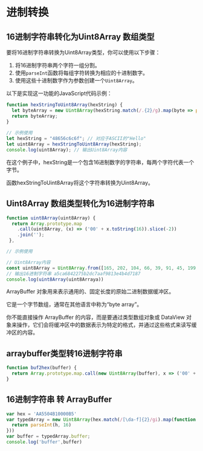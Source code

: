 # 进制转换

## 16进制字符串转化为Uint8Array 数组类型

要将16进制字符串转换为Uint8Array类型，你可以使用以下步骤：
1. 将16进制字符串两个字符一组分割。
2. 使用`parseInt`函数将每组字符转换为相应的十进制数字。
3. 使用这些十进制数字作为参数创建一个`Uint8Array`。

以下是实现这一功能的JavaScript代码示例：

```javascript
function hexStringToUint8Array(hexString) {
  let byteArray = new Uint8Array(hexString.match(/.{2}/g).map(byte => parseInt(byte, 16)));
  return byteArray;
}
 
// 示例使用
let hexString = "48656c6c6f"; // 对应于ASCII的"Hello"
let uint8Array = hexStringToUint8Array(hexString);
console.log(uint8Array); // 输出Uint8Array内容
```

在这个例子中，hexString是一个包含16进制数字的字符串，每两个字符代表一个字节。

函数hexStringToUint8Array将这个字符串转换为Uint8Array。

## Uint8Array 数组类型转化为16进制字符串

```javascript
function uint8Array(uint8Array) {
  return Array.prototype.map
    .call(uint8Array, (x) => ('00' + x.toString(16)).slice(-2))
    .join('');
 },

// 示例使用

// Uint8Array内容
const uint8Array = Uint8Array.from([165, 202, 104, 66, 39, 91, 45, 199, 170, 249, 129, 62, 75, 77, 113, 135]); 
// 输出16进制字符串 a5ca6842275b2dc7aaf9813e4b4d7187
console.log(uint8Array(uint8Arraya))
```

ArrayBuffer 对象用来表示通用的、固定长度的原始二进制数据缓冲区。

它是一个字节数组，通常在其他语言中称为“byte array”。

你不能直接操作 ArrayBuffer 的内容，而是要通过类型数组对象或 DataView 对象来操作，它们会将缓冲区中的数据表示为特定的格式，并通过这些格式来读写缓冲区的内容。

## arraybuffer类型转16进制字符串
```javascript
function buf2hex(buffer) {
  return Array.prototype.map.call(new Uint8Array(buffer), x => ('00' +  x.toString(16)).slice(-2)).join('');
}
```

## 16进制字符串 转 ArrayBuffer
```javascript
var hex = 'AA5504B10000B5'
var typedArray = new Uint8Array(hex.match(/[\da-f]{2}/gi).map(function (h) {
  return parseInt(h, 16)
}))
var buffer = typedArray.buffer;
console.log('buffer',buffer)
```